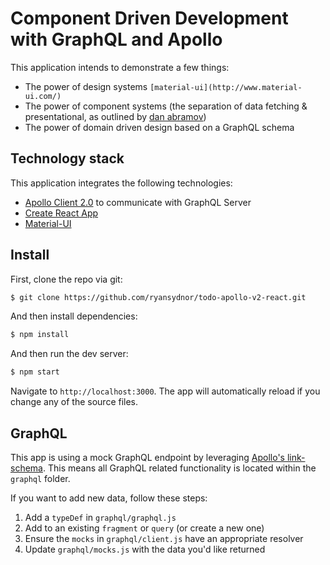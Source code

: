 # Component Driven Development with GraphQL and Apollo

This application intends to demonstrate a few things:

- The power of design systems `[material-ui](http://www.material-ui.com/)`
- The power of component systems (the separation of data fetching & presentational, as outlined by [dan abramov](https://medium.com/@dan_abramov/smart-and-dumb-components-7ca2f9a7c7d0))
- The power of domain driven design based on a GraphQL schema

## Technology stack

This application integrates the following technologies:
- [Apollo Client 2.0](http://dev.apollodata.com) to communicate with GraphQL Server
- [Create React App](https://github.com/facebookincubator/create-react-app)
- [Material-UI](http://www.material-ui.com/)

## Install

First, clone the repo via git:

```bash
$ git clone https://github.com/ryansydnor/todo-apollo-v2-react.git
```

And then install dependencies:

```bash
$ npm install
```

And then run the dev server:

```bash
$ npm start
```

Navigate to `http://localhost:3000`. The app will automatically reload if you change any of the source files.


## GraphQL

This app is using a mock GraphQL endpoint by leveraging [Apollo's link-schema](https://www.npmjs.com/package/apollo-link-schema). 
This means all GraphQL related functionality is located within the `graphql` folder.

If you want to add new data, follow these steps:

1. Add a `typeDef` in `graphql/graphql.js`
2. Add to an existing `fragment` or `query` (or create a new one)
3. Ensure the `mocks` in `graphql/client.js` have an appropriate resolver
4. Update `graphql/mocks.js` with the data you'd like returned


